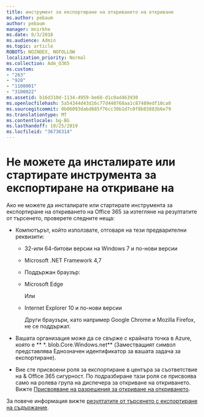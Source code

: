 ```yaml
---
title: инструмент за експортиране на откриването на откриване
ms.author: pebaum
author: pebaum
manager: mnirkhe
ms.date: 8/3/2018
ms.audience: Admin
ms.topic: article
ROBOTS: NOINDEX, NOFOLLOW
localization_priority: Normal
ms.collection: Adm_O365
ms.custom:
- "263"
- "928"
- "1100001"
- "3100022"
ms.assetid: b16d310d-1134-4959-be68-d1c0ad463930
ms.openlocfilehash: 5a54344d43d16c77d440768aa1c87489edf10ca0
ms.sourcegitcommit: 0b06093dabd685f76cc39b1d7c0f8b03883b6e79
ms.translationtype: MT
ms.contentlocale: bg-BG
ms.lasthandoff: 10/25/2019
ms.locfileid: "36736314"
---
```

# <a name="cant-install-or-run-the-ediscovery-export-tool"></a>Не можете да инсталирате или стартирате инструмента за експортиране на откриване на

Ако не можете да инсталирате или стартирате инструмента за експортиране на откриването на Office 365 за изтегляне на резултатите от търсенето, проверете следните неща:
  
- Компютърът, който използвате, отговаря на тези предварителни реквизити:

  - 32-или 64-битови версии на Windows 7 и по-нови версии

  - Microsoft .NET Framework 4,7

  - Поддържан браузър:

  - Microsoft Edge

    Или

  - Internet Explorer 10 и по-нови версии

    Други браузъри, като например Google Chrome и Mozilla Firefox, не се поддържат.

- Вашата организация може да се свърже с крайната точка в Azure, която е ** \*. blob.Core.Windows.net** (Заместващият символ представлява Еднозначен идентификатор за вашата задача за експортиране).

- Вие сте присвоени роля за експортиране в центъра за съответствие на &amp; Office 365 сигурност. По подразбиране тази роля се присвоява само на ролева група на диспечера за откриване на откриването. Вижте [Присвояване на разрешения за откриване на откриването](https://docs.microsoft.com/office365/securitycompliance/assign-ediscovery-permissions).

За повече информация вижте [резултатите от търсенето с експортиране на съдържание](https://docs.microsoft.com/office365/securitycompliance/export-search-results).
  